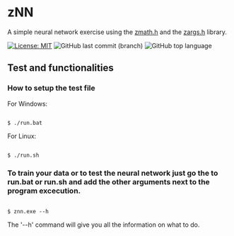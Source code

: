 # zNN
 A simple neural network exercise using the [zmath.h](https://github.com/zLouis043/zMath) and the [zargs.h](https://github.com/zLouis043/zArgs) library.

[![License: MIT](https://img.shields.io/badge/License-MIT-yellow.svg)](https://opensource.org/licenses/MIT)
![GitHub last commit (branch)](https://img.shields.io/github/last-commit/zLouis043/zNN/main)
![GitHub top language](https://img.shields.io/github/languages/top/zLouis043/zNN)

## Test and functionalities 

### How to setup the test file

For Windows:

```console

$ ./run.bat 

```

For Linux:

```console

$ ./run.sh

```

### To train your data or to test the neural network just go the to **run.bat** or **run.sh** and add the other arguments next to the program excecution.

```

$ znn.exe --h

```

The '--h' command will give you all the information on what to do.

